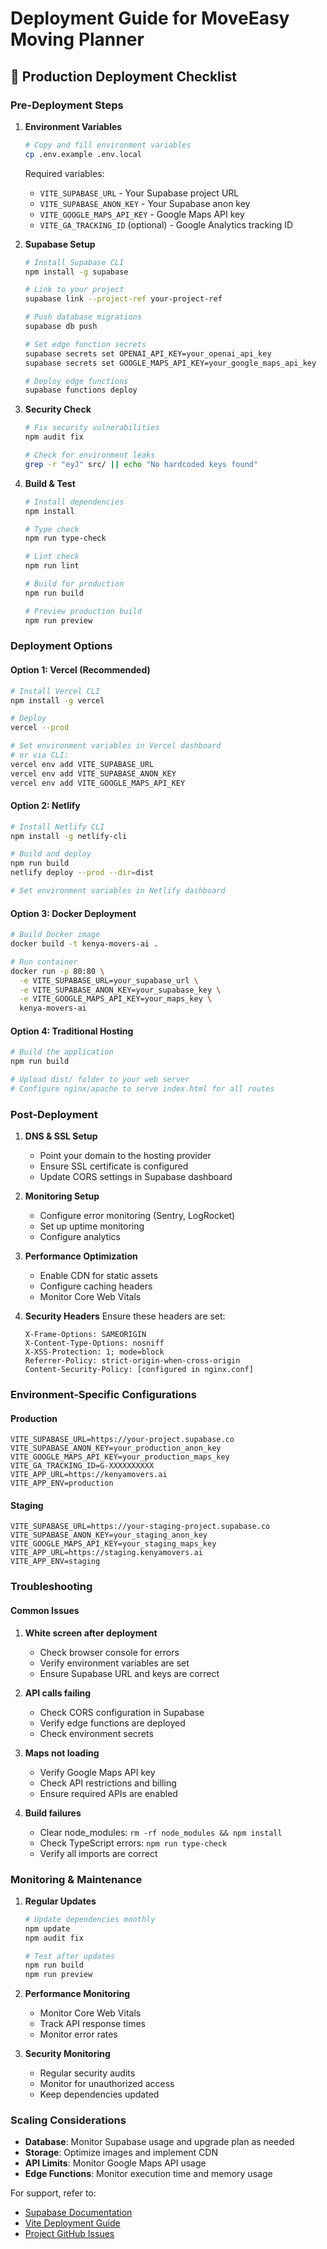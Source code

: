# Deployment Guide for MoveEasy Moving Planner

## 🚀 Production Deployment Checklist

### Pre-Deployment Steps

1. **Environment Variables**
   ```bash
   # Copy and fill environment variables
   cp .env.example .env.local
   ```
   
   Required variables:
   - `VITE_SUPABASE_URL` - Your Supabase project URL
   - `VITE_SUPABASE_ANON_KEY` - Your Supabase anon key
   - `VITE_GOOGLE_MAPS_API_KEY` - Google Maps API key
   - `VITE_GA_TRACKING_ID` (optional) - Google Analytics tracking ID

2. **Supabase Setup**
   ```bash
   # Install Supabase CLI
   npm install -g supabase
   
   # Link to your project
   supabase link --project-ref your-project-ref
   
   # Push database migrations
   supabase db push
   
   # Set edge function secrets
   supabase secrets set OPENAI_API_KEY=your_openai_api_key
   supabase secrets set GOOGLE_MAPS_API_KEY=your_google_maps_api_key
   
   # Deploy edge functions
   supabase functions deploy
   ```

3. **Security Check**
   ```bash
   # Fix security vulnerabilities
   npm audit fix
   
   # Check for environment leaks
   grep -r "eyJ" src/ || echo "No hardcoded keys found"
   ```

4. **Build & Test**
   ```bash
   # Install dependencies
   npm install
   
   # Type check
   npm run type-check
   
   # Lint check
   npm run lint
   
   # Build for production
   npm run build
   
   # Preview production build
   npm run preview
   ```

### Deployment Options

#### Option 1: Vercel (Recommended)
```bash
# Install Vercel CLI
npm install -g vercel

# Deploy
vercel --prod

# Set environment variables in Vercel dashboard
# or via CLI:
vercel env add VITE_SUPABASE_URL
vercel env add VITE_SUPABASE_ANON_KEY
vercel env add VITE_GOOGLE_MAPS_API_KEY
```

#### Option 2: Netlify
```bash
# Install Netlify CLI
npm install -g netlify-cli

# Build and deploy
npm run build
netlify deploy --prod --dir=dist

# Set environment variables in Netlify dashboard
```

#### Option 3: Docker Deployment
```bash
# Build Docker image
docker build -t kenya-movers-ai .

# Run container
docker run -p 80:80 \
  -e VITE_SUPABASE_URL=your_supabase_url \
  -e VITE_SUPABASE_ANON_KEY=your_supabase_key \
  -e VITE_GOOGLE_MAPS_API_KEY=your_maps_key \
  kenya-movers-ai
```

#### Option 4: Traditional Hosting
```bash
# Build the application
npm run build

# Upload dist/ folder to your web server
# Configure nginx/apache to serve index.html for all routes
```

### Post-Deployment

1. **DNS & SSL Setup**
   - Point your domain to the hosting provider
   - Ensure SSL certificate is configured
   - Update CORS settings in Supabase dashboard

2. **Monitoring Setup**
   - Configure error monitoring (Sentry, LogRocket)
   - Set up uptime monitoring
   - Configure analytics

3. **Performance Optimization**
   - Enable CDN for static assets
   - Configure caching headers
   - Monitor Core Web Vitals

4. **Security Headers**
   Ensure these headers are set:
   ```
   X-Frame-Options: SAMEORIGIN
   X-Content-Type-Options: nosniff
   X-XSS-Protection: 1; mode=block
   Referrer-Policy: strict-origin-when-cross-origin
   Content-Security-Policy: [configured in nginx.conf]
   ```

### Environment-Specific Configurations

#### Production
```env
VITE_SUPABASE_URL=https://your-project.supabase.co
VITE_SUPABASE_ANON_KEY=your_production_anon_key
VITE_GOOGLE_MAPS_API_KEY=your_production_maps_key
VITE_GA_TRACKING_ID=G-XXXXXXXXXX
VITE_APP_URL=https://kenyamovers.ai
VITE_APP_ENV=production
```

#### Staging
```env
VITE_SUPABASE_URL=https://your-staging-project.supabase.co
VITE_SUPABASE_ANON_KEY=your_staging_anon_key
VITE_GOOGLE_MAPS_API_KEY=your_staging_maps_key
VITE_APP_URL=https://staging.kenyamovers.ai
VITE_APP_ENV=staging
```

### Troubleshooting

#### Common Issues

1. **White screen after deployment**
   - Check browser console for errors
   - Verify environment variables are set
   - Ensure Supabase URL and keys are correct

2. **API calls failing**
   - Check CORS configuration in Supabase
   - Verify edge functions are deployed
   - Check environment secrets

3. **Maps not loading**
   - Verify Google Maps API key
   - Check API restrictions and billing
   - Ensure required APIs are enabled

4. **Build failures**
   - Clear node_modules: `rm -rf node_modules && npm install`
   - Check TypeScript errors: `npm run type-check`
   - Verify all imports are correct

### Monitoring & Maintenance

1. **Regular Updates**
   ```bash
   # Update dependencies monthly
   npm update
   npm audit fix
   
   # Test after updates
   npm run build
   npm run preview
   ```

2. **Performance Monitoring**
   - Monitor Core Web Vitals
   - Track API response times
   - Monitor error rates

3. **Security Monitoring**
   - Regular security audits
   - Monitor for unauthorized access
   - Keep dependencies updated

### Scaling Considerations

- **Database**: Monitor Supabase usage and upgrade plan as needed
- **Storage**: Optimize images and implement CDN
- **API Limits**: Monitor Google Maps API usage
- **Edge Functions**: Monitor execution time and memory usage

For support, refer to:
- [Supabase Documentation](https://supabase.com/docs)
- [Vite Deployment Guide](https://vitejs.dev/guide/static-deploy.html)
- [Project GitHub Issues](https://github.com/dmuchai/kenya-movers-ai/issues)
